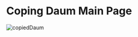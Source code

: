 # Coping Daum Main Page
![copiedDaum](https://user-images.githubusercontent.com/86996493/153040480-0ab8ca8e-7a3f-456d-84da-01d17ea7cc8f.gif)
